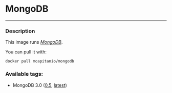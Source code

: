 # **MongoDB**
___

### Description


This image runs [*MongoDB*](https://www.mongodb.com).

You can pull it with:

    docker pull mcapitanio/mongodb

### Available tags:

- MongoDB 3.0 ([0.5](https://github.com/mcapitanio/docker-mongodb/blob/3.0/Dockerfile), [latest](https://github.com/mcapitanio/docker-mongodb/blob/latest/Dockerfile))

